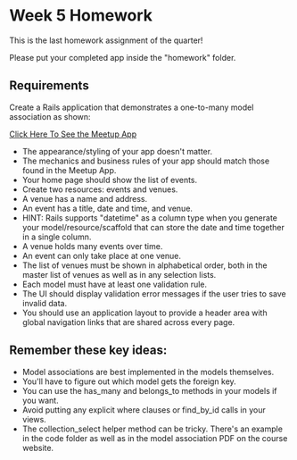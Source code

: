 # Week 5 Homework

This is the last homework assignment of the quarter!

Please put your completed app inside the "homework" folder.

## Requirements

Create a Rails application that demonstrates a one-to-many model association as shown:

[Click Here To See the Meetup App](http://cspp52553.com/events)

* The appearance/styling of your app doesn't matter.
* The mechanics and business rules of your app should match those found in the Meetup App.
* Your home page should show the list of events.
* Create two resources: events and venues.
* A venue has a name and address.
* An event has a title, date and time, and venue.
* HINT: Rails supports "datetime" as a column type when you generate your model/resource/scaffold that can store the date and time together in a single column.
* A venue holds many events over time.
* An event can only take place at one venue.
* The list of venues must be shown in alphabetical order, both in the master list of venues as well as in any selection lists.
* Each model must have at least one validation rule.
* The UI should display validation error messages if the user tries to save invalid data.
* You should use an application layout to provide a header area with global navigation links that are shared across every page.

## Remember these key ideas:

* Model associations are best implemented in the models themselves.
* You'll have to figure out which model gets the foreign key.
* You can use the has_many and belongs_to methods in your models if you want.
* Avoid putting any explicit where clauses or find_by_id calls in your views.
* The collection_select helper method can be tricky.  There's an example in the code folder as well as in the model association PDF on the course website.







